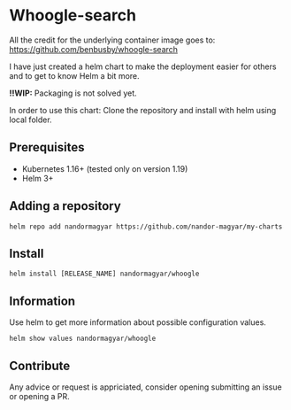 # Whoogle-search

All the credit for the underlying container image goes to:
https://github.com/benbusby/whoogle-search

I have just created a helm chart to make the deployment easier for others and to
get to know Helm a bit more.

**!!WIP:** Packaging is not solved yet.

In order to use this chart: Clone the repository and install with helm using local folder.

## Prerequisites

- Kubernetes 1.16+ (tested only on version 1.19)
- Helm 3+

## Adding a repository

```
helm repo add nandormagyar https://github.com/nandor-magyar/my-charts
```

## Install

```
helm install [RELEASE_NAME] nandormagyar/whoogle
```

## Information

Use helm to get more information about possible configuration values.

```
helm show values nandormagyar/whoogle
```

## Contribute

Any advice or request is appriciated, consider opening submitting an issue or opening a PR.
